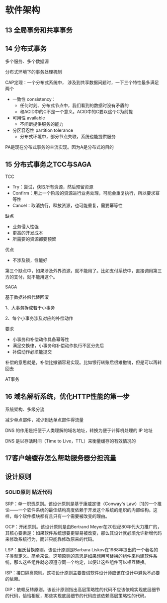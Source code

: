 # 软件架构

## 13 全局事务和共享事务

## 14 分布式事务

多个服务、多个数据源

分布式环境下的事务处理机制

CAP定理：一个分布式系统中， 涉及到共享数据问题时，一下三个特性最多满足两个

- 一致性 consistency：
  - 任何时刻、分布式节点中，我们看到的数据时没有矛盾的
  - 和ACID中的C不是一个意义。ACID中的C要以这个C为前提
- 可用性 available
  - 不间断提供服务的能力
- 分区容忍性 partition tolerance
  - 分布式环境中，部分节点失联，系统也能提供服务

PA是现在分布式事务的主流实现。因为A是分布式的目的



## 15 分布式事务之TCC与SAGA

TCC

- Try：尝试，获取所有资源，然后预留资源
- Confirm：用上一个阶段的资源进行业务处理，可能会重复执行，所以要求幂等性
- Cancel：取消执行，释放资源，也可能重复，需要幂等性



缺点

- 业务侵入性强
- 更高的开发成本
- 所需要的资源都要预留

优点

- 不涉及锁，性能好



第三个缺点中，如果涉及外界资源，就不能用了。比如支付系统中，直接调用第三方的支付，就不能用这个。

SAGA

基于数据补偿代替回滚

1、大事务拆成若干小事务

2、每个小事务涉及对应的补偿动作



要求

- 小事务和补偿动作具备幂等性
- 满足交换律，小事务和补偿动作执行不区分先后
- 补偿动作必须能提交



补偿的意思就是，补偿比撤销容易实现。比如银行转账后很难撤销，但是可以再转回去



AT事务





## 16 域名解析系统，优化HTTP性能的第一步

系统架构、多级分流

减少单点部件，减少到达单点部件得流量

DNS 的作用是把便于人类理解的域名地址，转换为便于计算机处理的 IP 地址

DNS 是以存活时间（Time to Live，TTL）来衡量缓存的有效情况的



## 17客户端缓存怎么帮助服务器分担流量





## 设计原则

### SOLID原则 贴近代码

SRP：单一职责原则。该设计原则是基于康威定律（Conway's Law）[1]的一个推论——一个软件系统的最佳结构高度依赖于开发这个系统的组织的内部结构。这样，每个软件模块都有且只有一个需要被改变的理由。

OCP：开闭原则。该设计原则是由Bertrand Meyer在20世纪80年代大力推广的，其核心要素是：如果软件系统想要更容易被改变，那么其设计就必须允许新增代码来修改系统行为，而非只能靠修改原来的代码。

LSP：里氏替换原则。该设计原则是Barbara Liskov在1988年提出的一个著名的子类型定义。简单来说，这项原则的意思是如果想用可替换的组件来构建软件系统，那么这些组件就必须遵守同一个约定，以便让这些组件可以相互替换。

ISP：接口隔离原则。这项设计原则主要告诫软件设计师应该在设计中避免不必要的依赖。

DIP：依赖反转原则。该设计原则指出高层策略性的代码不应该依赖实现底层细节的代码，恰恰相反，那些实现底层细节的代码应该依赖高层策略性的代码。







